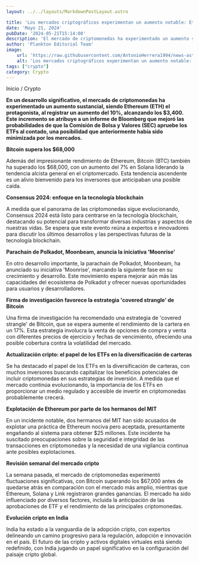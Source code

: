 ```yaml
---
layout: ../../layouts/MarkdownPostLayout.astro

title: 'Los mercados criptográficos experimentan un aumento notable: Ethereum sube un 10% hasta los $3.4K'
date: 'Mayo 21, 2024'
pubDate: '2024-05-21T15:14:00'
description: 'El mercado de criptomonedas ha experimentado un aumento sustancial, siendo Ethereum el protagonista, al registrar un aumento del 10%.'
author: 'Plankton Editorial Team'
image:
    url: 'https://raw.githubusercontent.com/AntonioHerrera1994/news-astro/master/src/assets/crypto/crypto156.webp'
    alt: 'Los mercados criptográficos experimentan un aumento notable: Ethereum sube un 10% hasta los $3.4K'
tags: ["crypto"]
category: Crypto
---
```


<span><a href="/" style="text-decoration:none;color:#0F1416">Inicio</a> / <a href="/crypto" style="text-decoration:none;color:#0F1416">Crypto</a></span>

<p style="font-weight: bold;">En un desarrollo significativo, el mercado de criptomonedas ha experimentado un aumento sustancial, siendo Ethereum (ETH) el protagonista, al registrar un aumento del 10%, alcanzando los $3,400. Este incremento se atribuye a un informe de Bloomberg que mejoró las probabilidades de que la Comisión de Bolsa y Valores (SEC) apruebe los ETFs al contado, una posibilidad que anteriormente había sido minimizada por los mercados.</p>

**Bitcoin supera los $68,000**

Además del impresionante rendimiento de Ethereum, Bitcoin (BTC) también ha superado los $68,000, con un aumento del 7% en Solana liderando la tendencia alcista general en el criptomercado. Esta tendencia ascendente es un alivio bienvenido para los inversores que anticipaban una posible caída.

**Consensus 2024: enfoque en la tecnología blockchain**

A medida que el panorama de las criptomonedas sigue evolucionando, Consensus 2024 está listo para centrarse en la tecnología blockchain, destacando su potencial para transformar diversas industrias y aspectos de nuestras vidas. Se espera que este evento reúna a expertos e innovadores para discutir los últimos desarrollos y las perspectivas futuras de la tecnología blockchain.

**Parachain de Polkadot, Moonbeam, anuncia la iniciativa 'Moonrise'**

En otro desarrollo importante, la parachain de Polkadot, Moonbeam, ha anunciado su iniciativa 'Moonrise', marcando la siguiente fase en su crecimiento y desarrollo. Este movimiento espera mejorar aún más las capacidades del ecosistema de Polkadot y ofrecer nuevas oportunidades para usuarios y desarrolladores.

**Firma de investigación favorece la estrategia 'covered strangle' de Bitcoin**

Una firma de investigación ha recomendado una estrategia de 'covered strangle' de Bitcoin, que se espera aumente el rendimiento de la cartera en un 17%. Esta estrategia involucra la venta de opciones de compra y venta con diferentes precios de ejercicio y fechas de vencimiento, ofreciendo una posible cobertura contra la volatilidad del mercado.

**Actualización cripto: el papel de los ETFs en la diversificación de carteras**

Se ha destacado el papel de los ETFs en la diversificación de carteras, con muchos inversores buscando capitalizar los beneficios potenciales de incluir criptomonedas en sus estrategias de inversión. A medida que el mercado continúa evolucionando, la importancia de los ETFs en proporcionar un medio regulado y accesible de invertir en criptomonedas probablemente crecerá.

**Explotación de Ethereum por parte de los hermanos del MIT**

En un incidente notable, dos hermanos del MIT han sido acusados de explotar una práctica de Ethereum nociva pero aceptada, presuntamente engañando al sistema para obtener $25 millones. Este incidente ha suscitado preocupaciones sobre la seguridad e integridad de las transacciones en criptomonedas y la necesidad de una vigilancia continua ante posibles explotaciones.

**Revisión semanal del mercado cripto**

La semana pasada, el mercado de criptomonedas experimentó fluctuaciones significativas, con Bitcoin superando los $67,000 antes de quedarse atrás en comparación con el mercado más amplio, mientras que Ethereum, Solana y Link registraron grandes ganancias. El mercado ha sido influenciado por diversos factores, incluida la anticipación de las aprobaciones de ETF y el rendimiento de las principales criptomonedas.

**Evolución cripto en India**

India ha estado a la vanguardia de la adopción cripto, con expertos delineando un camino progresivo para la regulación, adopción e innovación en el país. El futuro de las cripto y activos digitales virtuales está siendo redefinido, con India jugando un papel significativo en la configuración del paisaje cripto global.